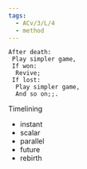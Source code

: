 ```yaml
---
tags:
  - ACv/3/L/4
  - method
---
```


```
After death:
 Play simpler game,
 If won:
  Revive;
 If lost:
  Play simpler game,
  And so on;;.
```
Timelining 
- instant
- scalar
- parallel
- future
- rebirth